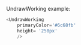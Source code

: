 UndrawWorking example:
```js 
<UndrawWorking
    primaryColor='#6c68fb'
    height= '250px'
    />
```